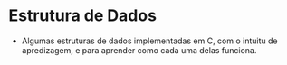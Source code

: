 # Estrutura de Dados

- Algumas estruturas de dados implementadas em C, com o intuitu de apredizagem, e para aprender como cada uma delas funciona.
